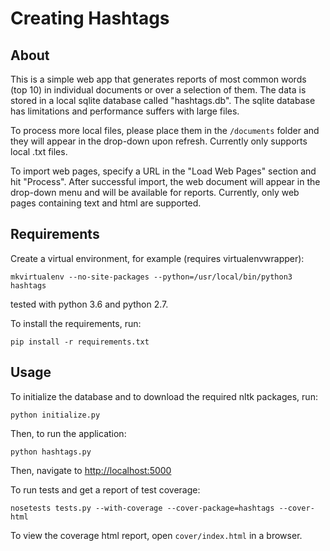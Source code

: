 # Creating Hashtags

## About

This is a simple web app that generates reports of most common words (top 10) in individual documents or over a selection of them. The data is stored in a local sqlite database called "hashtags.db". The sqlite database has limitations and performance suffers with large files.

To process more local files, please place them in the `/documents` folder and they will appear in the drop-down upon refresh. Currently only supports local .txt files.

To import web pages, specify a URL in the "Load Web Pages" section and hit "Process". After successful import, the web document will appear in the drop-down menu and will be available for reports. Currently, only web pages containing text and html are supported.

## Requirements

Create a virtual environment, for example (requires virtualenvwrapper):

```
mkvirtualenv --no-site-packages --python=/usr/local/bin/python3 hashtags
```

tested with python 3.6 and python 2.7.

To install the requirements, run:

```
pip install -r requirements.txt
```

## Usage

To initialize the database and to download the required nltk packages, run:

```
python initialize.py
```

Then, to run the application:

```
python hashtags.py
```

Then, navigate to <http://localhost:5000>

To run tests and get a report of test coverage:

```
nosetests tests.py --with-coverage --cover-package=hashtags --cover-html
```

To view the coverage html report, open `cover/index.html` in a browser.
